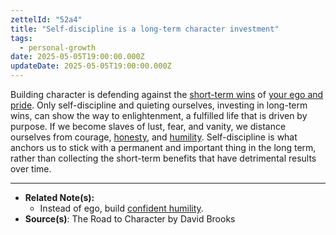 ```yaml
---
zettelId: "52a4"
title: "Self-discipline is a long-term character investment"
tags:
  - personal-growth
date: 2025-05-05T19:00:00.000Z
updateDate: 2025-05-05T19:00:00.000Z
---
```


Building character is defending against the [short-term wins](/notes/27d/) of [your ego and pride](/notes/30b3/).  Only self-discipline and quieting ourselves, investing in long-term wins, can show the way to enlightenment, a fulfilled life that is driven by purpose. If we become slaves of lust, fear, and vanity, we distance ourselves from courage, [honesty](/notes/3b3/), and [humility](/notes/44h/). Self-discipline is what anchors us to stick with a permanent and important thing in the long term, rather than collecting the short-term benefits that have detrimental results over time.

---

- **Related Note(s):**
  - Instead of ego, build [confident humility](/notes/7/).
- **Source(s)**: The Road to Character by David Brooks
